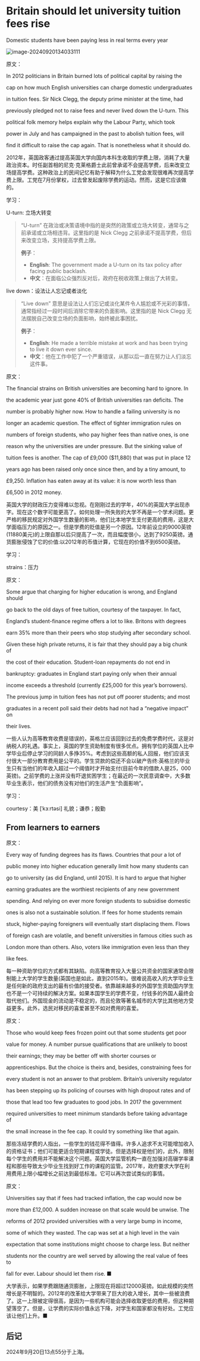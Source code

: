 # Britain should let university tuition fees rise

Domestic students have been paying less in real terms every year

![image-20240920134033111](./assets/image-20240920134033111.png)

原文：

In 2012 politicians in Britain burned lots of political capital by raising the

cap on how much English universities can charge domestic undergraduates

in tuition fees. Sir Nick Clegg, the deputy prime minister at the time, had

previously pledged not to raise fees and never lived down the U-turn. This

political folk memory helps explain why the Labour Party, which took

power in July and has campaigned in the past to abolish tuition fees, will

find it difficult to raise the cap again. That is nonetheless what it should do.

2012年，英国政客通过提高英国大学向国内本科生收取的学费上限，消耗了大量政治资本。时任副首相的尼克·克莱格爵士此前曾承诺不会提高学费，后来改变立场提高学费。这种政治上的民间记忆有助于解释为什么工党会发现很难再次提高学费上限。工党在7月份掌权，过去曾发起废除学费的运动。然而，这是它应该做的。

学习：

U-turn: 立场大转变

>“U-turn” 在政治或决策语境中指的是突然的政策或立场大转变，通常与之前承诺或立场相违背。这里指的是 Nick Clegg 之前承诺不提高学费，但后来改变立场，支持提高学费上限。
>
>**例子**：
>
>- **English**: The government made a U-turn on its tax policy after facing public backlash.
>- **中文**：在面临公众强烈反对后，政府在税收政策上做出了大转变。

live down：设法让人忘记或者淡化

>“Live down” 意思是设法让人们忘记或淡化某件令人尴尬或不光彩的事情，通常指经过一段时间后消除它带来的负面影响。这里指的是 Nick Clegg 无法摆脱自己改变立场的负面影响，始终被此事困扰。
>
>**例子**：
>
>- **English**: He made a terrible mistake at work and has been trying to live it down ever since.
>- **中文**：他在工作中犯了一个严重错误，从那以后一直在努力让人们淡忘这件事。

原文：

The financial strains on British universities are becoming hard to ignore. In

the academic year just gone 40% of British universities ran deficits. The

number is probably higher now. How to handle a failing university is no

longer an academic question. The effect of tighter immigration rules on

numbers of foreign students, who pay higher fees than native ones, is one

reason why the universities are under pressure. But the sinking value of

tuition fees is another. The cap of £9,000 ($11,880) that was put in place 12

years ago has been raised only once since then, and by a tiny amount, to

£9,250. Inflation has eaten away at its value: it is now worth less than

£6,500 in 2012 money.

英国大学的财政压力变得难以忽视。在刚刚过去的学年，40%的英国大学出现赤字。现在这个数字可能更高了。如何处理一所失败的大学不再是一个学术问题。更严格的移民规定对外国学生数量的影响，他们比本地学生支付更高的费用，这是大学面临压力的原因之一。但是学费的贬值是另一个原因。12年前设立的9000英镑(11880美元)的上限自那以后只提高了一次，而且幅度很小，达到了9250英镑。通货膨胀侵蚀了它的价值:以2012年的币值计算，它现在的价值不到6500英镑。

学习：

strains：压力

原文：

Some argue that charging for higher education is wrong, and England should

go back to the old days of free tuition, courtesy of the taxpayer. In fact,

England’s student-finance regime offers a lot to like. Britons with degrees

earn 35% more than their peers who stop studying after secondary school.

Given these high private returns, it is fair that they should pay a big chunk of

the cost of their education. Student-loan repayments do not end in

bankruptcy: graduates in England start paying only when their annual

income exceeds a threshold (currently £25,000 for this year’s borrowers).

The previous jump in tuition fees has not put off poorer students; and most

graduates in a recent poll said their debts had not had a “negative impact” on

their lives.

一些人认为高等教育收费是错误的，英格兰应该回到过去的免费学费时代，这是对纳税人的礼遇。事实上，英国的学生资助制度有很多优点。拥有学位的英国人比中学毕业后停止学习的同龄人多挣35%。考虑到这些高额的私人回报，他们应该支付很大一部分教育费用是公平的。学生贷款的偿还不会以破产告终:英格兰的毕业生只有当他们的年收入超过一个阈值时才开始支付(目前今年的借款人是25，000英镑)。之前学费的上涨并没有吓退贫困学生；在最近的一次民意调查中，大多数毕业生表示，他们的债务没有对他们的生活产生“负面影响”。

学习：

courtesy：美 [ˈkɜːrtəsi] 礼貌；谦恭；殷勤

## **From learners to earners**

原文：

Every way of funding degrees has its flaws. Countries that pour a lot of

public money into higher education generally limit how many students can

go to university (as did England, until 2015). It is hard to argue that higher

earning graduates are the worthiest recipients of any new government

spending. And relying on ever more foreign students to subsidise domestic

ones is also not a sustainable solution. If fees for home students remain

stuck, higher-paying foreigners will eventually start displacing them. Flows

of foreign cash are volatile, and benefit universities in famous cities such as

London more than others. Also, voters like immigration even less than they

like fees.

每一种资助学位的方式都有其缺陷。向高等教育投入大量公共资金的国家通常会限制能上大学的学生数量(英国也是如此，直到2015年)。很难说高收入的大学毕业生是任何新的政府支出的最有价值的接受者。依靠越来越多的外国学生资助国内学生也不是一个可持续的解决方案。如果本国学生的学费不变，付钱多的外国人最终会取代他们。外国现金的流动是不稳定的，而且伦敦等著名城市的大学比其他地方受益更多。此外，选民对移民的喜爱甚至不如对费用的喜爱。

原文：

Those who would keep fees frozen point out that some students get poor

value for money. A number pursue qualifications that are unlikely to boost

their earnings; they may be better off with shorter courses or

apprenticeships. But the choice is theirs and, besides, constraining fees for

every student is not an answer to that problem. Britain’s university regulator

has been stepping up its policing of courses with high dropout rates and of

those that lead too few graduates to good jobs. In 2017 the government

required universities to meet minimum standards before taking advantage of

the small increase in the fee cap. It could try something like that again.

那些冻结学费的人指出，一些学生的钱花得不值得。许多人追求不太可能增加收入的资格证书；他们可能更适合短期课程或学徒。但是选择权是他们的，此外，限制每个学生的费用并不能解决这个问题。英国大学监管机构一直在加强对高辍学率课程和那些导致太少毕业生找到好工作的课程的监管。2017年，政府要求大学在利用费用上限小幅增长之前达到最低标准。它可以再次尝试类似的事情。

原文：

Universities say that if fees had tracked inflation, the cap would now be

more than £12,000. A sudden increase on that scale would be unwise. The

reforms of 2012 provided universities with a very large bump in income,

some of which they wasted. The cap was set at a high level in the vain

expectation that some institutions might choose to charge less. But neither

students nor the country are well served by allowing the real value of fees to

fall for ever. Labour should let them rise. ■

大学表示，如果学费跟随通货膨胀，上限现在将超过12000英镑。如此规模的突然增长是不明智的。2012年的改革给大学带来了巨大的收入增长，其中一些被浪费了。这一上限被定得很高，是因为一些机构可能会选择收取更低的费用，但这种期望落空了。但是，让学费的实际价值永远下降，对学生和国家都没有好处。工党应该让他们上升。■





## 后记

2024年9月20日13点55分于上海。

